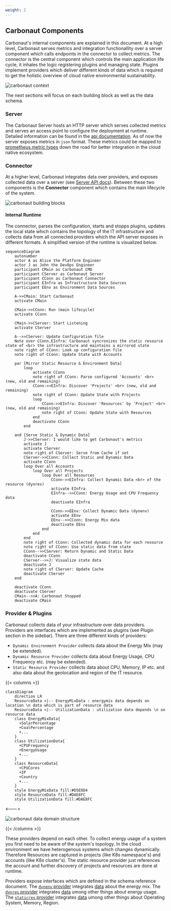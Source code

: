 ```yaml
---
weight: 2
---
```


## **Carbonaut Components**

Carbonaut's internal components are explained in this document. At a high level, Carbonaut serves metrics and integration functionallity over a server component which calls endpoints in the connector to collect metrics. The connector is the central component which controls the main application life cycle, it inhales the logic registering plugins and managing state. Plugins implement providers which deliver different kinds of data which is required to get the holistic overview of cloud native environmental sustainability.

![carbonaut context](/docs/concepts/context.drawio.png)

The next sections will focus on each building block as well as the data schema.

### Server

The Carbonaut Server hosts an HTTP server which serves collected metrics and serves an access point to configure the deployment at runtime. Detailed information can be found in the [api documentation](/docs/reference/server-api/). As of now the server exposes metrics in `json` format. These metrics could be mapped to [prometheus metric types](https://prometheus.io/docs/concepts/metric_types/) down the road for better integration in the cloud native ecosystem.

### Connector


At a higher level, Carbonaut integrates data over providers, and exposes collected data over a server (see [Server API docs](/docs/reference/server-api/)). Between these two components is the **Connector** component which contains the main lifecycle of the system.

![carbonaut building blocks](/docs/concepts/building-blocks.drawio.png)


#### Internal Runtime

The connector, parses the configuration, starts and stopps plugins, updates the local state which contains the topology of the IT infrastructure and collects data from all connected providers which the API server exposes in different formats. A simplified version of the runtime is visualized below.

```mermaid
sequenceDiagram
    autonumber
    actor A as Alice the Platform Engineer
    actor J as John the DevOps Engineer
    participant CMain as Carbonaut CMD
    participant CServer as Carbonaut Server
    participant CConn as Carbonaut Connector
    participant EInfra as Infrastructure Data Sources
    participant EEnv as Environment Data Sources

    A->>CMain: Start Carbonaut
    activate CMain

    CMain->>CConn: Run (main lifecycle)
    activate CConn

    CMain->>CServer: Start Listening
    activate CServer

    A-->>CServer: Update Configuration file
    Note over CConn,EInfra: Carbonaut syncronizes the static resource state of <br> the infrastructure and maintains a mirrored state
    note right of CConn: Look up configuration file
    note right of CConn: Update State with Accounts

    par [Mirror Static Resource & Environment Data]
        loop
            activate CConn
            note right of CConn: Parse configured 'Accounts' <br> (new, old and remaining)
            CConn->>EInfra: Discover 'Projects' <br> (new, old and remaining)
            note right of CConn: Update State with Projects
            loop
                CConn->>EInfra: Discover 'Resources' by 'Project' <br> (new, old and remaining)
                note right of CConn: Update State with Resources
            end
            deactivate CConn
        end

    and [Serve Static & Dynamic Data]
        J->>CServer: I would like to get Carbonaut's metrics
        activate J
        activate CServer
        note right of CServer: Serve from Cache if set
        CServer->>CConn: Collect Static and Dynamic Data
        activate CConn
        loop Over all Accounts
            loop Over all Projects
                loop Over all Resources
                    CConn->>EInfra: Collect Dynamic Data <br> of the resource (dynres)
                    activate EInfra
                    EInfra-->>CConn: Energy Usage and CPU Frequency data
                    deactivate EInfra
                    
                    CConn->>EEnv: Collect Dynamic Data (dynenv)
                    activate EEnv
                    EEnv-->>CConn: Energy Mix data
                    deactivate EEnv
                end
            end
        end
        note right of CConn: Collected dynamic data for each resource
        note right of CConn: Use static data from state
        CConn-->>CServer: Return Dynamic and Static Data
        deactivate CConn
        CServer-->>J: Visualize state data
        deactivate J
        note right of CServer: Update Cache
        deactivate CServer
    end

    deactivate CConn
    deactivate CServer
    CMain-->>A: Carbonaut Stopped
    deactivate CMain
```

### Provider & Plugins


Carbonaut collects data of your infrastructure over data providers. Providers are interfaces which are implemented as plugins (see Plugin section in the sidebar). There are three different kinds of providers:

- `Dynamic Environment Provider` collects data about the Energy Mix (may be extended).
- `Dynamic Resource Provider` collects data about Energy Usage, CPU Frequency etc. (may be extended).
- `Static Resource Provider` collects data about CPU, Memory, IP etc. and also data about the geolocation and region of the IT resource.


{{< columns >}}


```mermaid
classDiagram
    direction LR
    ResourceData <|-- EnergyMixData : energymix data depends on location \n data which is part of resource data
    ResourceData <|-- UtilizationData : utilization data depends \n on resource data
    class EnergyMixData{
      +SolarPercentage
      +CoalPercentage
      +...
    }
    class UtilizationData{
      +CPUFrequency
      +EnergyUsage
      +...
    }
    class ResourceData{
      +CPUCores
      +IP
      +Country
      +...
    }
    style EnergyMixData fill:#D5E8D4
    style ResourceData fill:#DAE8FC
    style UtilizationData fill:#DAE8FC
```


<--->

![carbonaut data domain structure](/docs/concepts/data-domain-structure.drawio.png)

{{< /columns >}}

These providers depend on each other. To collect energy usage of a system you first need to be aware of the system's topology. In the cloud environment we have heterogenous systems which changes dynamically. Therefore Resources are captured in projects (like K8s namespace's) and accounts (like K8s cluster's). The static resource provider just references the account and further discovery of projects and resources are done at runtime.

Providers expose interfaces which are defined in the schema reference document. The [`dynenv` provider](/docs/reference/schema/#type-provider) integrates [data](/docs/reference/schema/#type-dynamicenvdata) about the energy mix. The [`dynres` provider](/docs/reference/schema/#type-provider-1) integrates [data](/docs/reference/schema/#type-dynamicresdata) umong other things about energy usage. The  [`staticres` provider](/docs/reference/schema/#type-provider-2) integrates [data](/docs/reference/schema/#type-staticresdata) umong other things about Operating System, Memory, Region.
